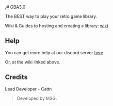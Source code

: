 ,# GBA3.0

The BEST way to play your retro game library.

Wiki & Guides to hosting and creating a library: [wiki](https://github.com/Cattn/GBAv3/wiki)

## Help
You can get more help at our discord server [here](https://discord.gg/math-study-934807331668099142)

Or, at the wiki linked above.

## Credits

Lead Developer - Cattn
> Developed by MSG. 

